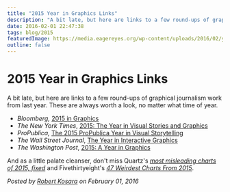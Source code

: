```yaml
---
title: "2015 Year in Graphics Links"
description: "A bit late, but here are links to a few round-ups of graphical journalism work from last year. These are always worth a look, no matter what time of year."
date: 2016-02-01 22:47:38
tags: blog/2015
featuredImage: https://media.eagereyes.org/wp-content/uploads/2016/02/yearingraphics2015.png
outline: false
---
```


# 2015 Year in Graphics Links

A bit late, but here are links to a few round-ups of graphical journalism work from last year. These are always worth a look, no matter what time of year.

<ul>
    <li><em>Bloomberg, </em><a href="http://www.bloomberg.com/graphics/2015-in-graphics/">2015 in Graphics</a></li>
    <li><em>The New York Times</em>, <a href="http://www.nytimes.com/interactive/2015/us/year-in-interactive-storytelling.html">2015: The Year in Visual Stories and Graphics</a></li>
    <li><em>ProPublica, </em><a href="https://www.propublica.org/article/2015-propublica-visuals-and-interactives-year-in-review">The 2015 ProPublica Year in Visual Storytelling</a></li>
    <li><em>The Wall Street Journal</em>, <a href="http://graphics.wsj.com/wsj-interactives-2015/">The Year in Interactive Graphics</a></li>
    <li><em>The Washington Post</em>, <a href="https://www.washingtonpost.com/graphics/national/2015-in-graphics/">2015: A Year in Graphics</a></li>
</ul>

And as a little palate cleanser, don't miss Quartz's <em><a href="http://qz.com/580859/the-most-misleading-charts-of-2015-fixed/">most misleading charts of 2015, fixed</a></em> and Fivethirtyeight's <em><a href="http://fivethirtyeight.com/features/our-47-weirdest-charts-from-2015/">47 Weirdest Charts From 2015</a></em>.


_Posted by <a href="/about">Robert Kosara</a> on February 01, 2016_


